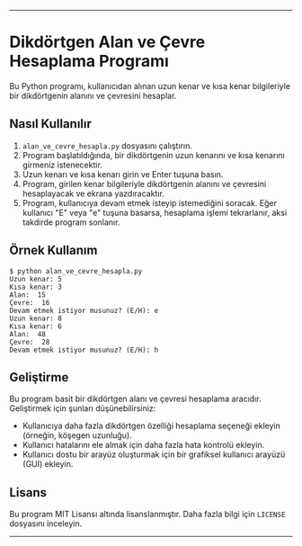 

---

# Dikdörtgen Alan ve Çevre Hesaplama Programı

Bu Python programı, kullanıcıdan alınan uzun kenar ve kısa kenar bilgileriyle bir dikdörtgenin alanını ve çevresini hesaplar.

## Nasıl Kullanılır

1. `alan_ve_cevre_hesapla.py` dosyasını çalıştırın.
2. Program başlatıldığında, bir dikdörtgenin uzun kenarını ve kısa kenarını girmeniz istenecektir.
3. Uzun kenarı ve kısa kenarı girin ve Enter tuşuna basın.
4. Program, girilen kenar bilgileriyle dikdörtgenin alanını ve çevresini hesaplayacak ve ekrana yazdıracaktır.
5. Program, kullanıcıya devam etmek isteyip istemediğini soracak. Eğer kullanıcı "E" veya "e" tuşuna basarsa, hesaplama işlemi tekrarlanır, aksi takdirde program sonlanır.

## Örnek Kullanım

```
$ python alan_ve_cevre_hesapla.py
Uzun kenar: 5
Kısa kenar: 3
Alan:  15
Çevre:  16
Devam etmek istiyor musunuz? (E/H): e
Uzun kenar: 8
Kısa kenar: 6
Alan:  48
Çevre:  28
Devam etmek istiyor musunuz? (E/H): h
```

## Geliştirme

Bu program basit bir dikdörtgen alanı ve çevresi hesaplama aracıdır. Geliştirmek için şunları düşünebilirsiniz:

- Kullanıcıya daha fazla dikdörtgen özelliği hesaplama seçeneği ekleyin (örneğin, köşegen uzunluğu).
- Kullanıcı hatalarını ele almak için daha fazla hata kontrolü ekleyin.
- Kullanıcı dostu bir arayüz oluşturmak için bir grafiksel kullanıcı arayüzü (GUI) ekleyin.

## Lisans

Bu program MIT Lisansı altında lisanslanmıştır. Daha fazla bilgi için `LICENSE` dosyasını inceleyin.

---
